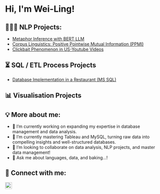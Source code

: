 <h1>Hi, I'm Wei-Ling! </h1>

<h2>👩🏻‍💻 NLP Projects:</h2>

  - [Metaphor Inference with BERT LLM](https://github.com/rpa0308/MetaphorInference-with-BERT)
  - [Corpus Linguistics: Positive Pointwise Mutual Information (PPMI)](https://github.com/rpa0308/CorpusLinguisticsWithPython-PPLM)
  - [Clickbait Phenomenon in US-Youtube Videos](https://github.com/rpa0308/ClickbaitPhenomenon_US-YoutubeVideos)

<h2>⏳ SQL / ETL Process Projects</h2>

  - [Database Implementation in a Restaurant (MS SQL)]()

<h2>📊 Visualisation Projects </h2>



<h2>💡 More about me: </h2>

- 🔭 I’m currently working on expanding my expertise in database management and data analysis.
- 🌱 I’m currently mastering Tableau and MySQL, turning raw data into compelling insights and well-structured databases.
- 👯 I’m looking to collaborate on data analysis, NLP projects, and master data management!
- 💬 Ask me about languages, data, and baking...!


<h2> 🤳 Connect with me:</h2>

[<img align="left" alt="JoshMadakor | LinkedIn" width="22px" src="https://cdn.jsdelivr.net/npm/simple-icons@v3/icons/linkedin.svg" />][linkedin]

[linkedin]: www.linkedin.com/in/wei-ling-liao
